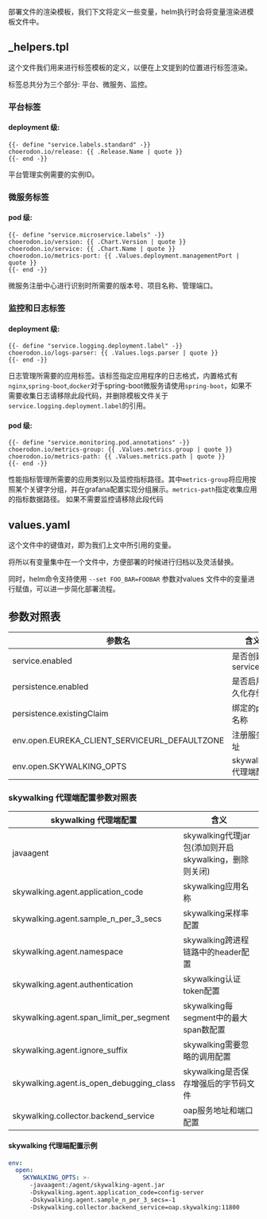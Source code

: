 部署文件的渲染模板，我们下文将定义一些变量，helm执行时会将变量渲染进模板文件中。

## _helpers.tpl

这个文件我们用来进行标签模板的定义，以便在上文提到的位置进行标签渲染。

标签总共分为三个部分: 平台、微服务、监控。

### 平台标签

#### deployment 级:

```
{{- define "service.labels.standard" -}}
choerodon.io/release: {{ .Release.Name | quote }}
{{- end -}}
```
平台管理实例需要的实例ID。

### 微服务标签

#### pod 级:

```
{{- define "service.microservice.labels" -}}
choerodon.io/version: {{ .Chart.Version | quote }}
choerodon.io/service: {{ .Chart.Name | quote }}
choerodon.io/metrics-port: {{ .Values.deployment.managementPort | quote }}
{{- end -}}
```
微服务注册中心进行识别时所需要的版本号、项目名称、管理端口。

### 监控和日志标签

#### deployment 级:

```
{{- define "service.logging.deployment.label" -}}
choerodon.io/logs-parser: {{ .Values.logs.parser | quote }}
{{- end -}}
```
日志管理所需要的应用标签。该标签指定应用程序的日志格式，内置格式有`nginx`,`spring-boot`,`docker`对于spring-boot微服务请使用`spring-boot`，如果不需要收集日志请移除此段代码，并删除模板文件关于`service.logging.deployment.label`的引用。

#### pod 级:

```
{{- define "service.monitoring.pod.annotations" -}}
choerodon.io/metrics-group: {{ .Values.metrics.group | quote }}
choerodon.io/metrics-path: {{ .Values.metrics.path | quote }}
{{- end -}}
```
性能指标管理所需要的应用类别以及监控指标路径。其中`metrics-group`将应用按照某个关键字分组，并在grafana配置实现分组展示。`metrics-path`指定收集应用的指标数据路径。
如果不需要监控请移除此段代码

## values.yaml

这个文件中的键值对，即为我们上文中所引用的变量。

将所以有变量集中在一个文件中，方便部署的时候进行归档以及灵活替换。

同时，helm命令支持使用 `--set FOO_BAR=FOOBAR` 参数对values 文件中的变量进行赋值，可以进一步简化部署流程。


## 参数对照表

参数名 | 含义 
--- |  --- 
service.enabled | 是否创建service
persistence.enabled | 是否启用持久化存储
persistence.existingClaim | 绑定的pvc名称
env.open.EUREKA_CLIENT_SERVICEURL_DEFAULTZONE | 注册服务地址
env.open.SKYWALKING_OPTS | skywalking 代理端配置


### skywalking 代理端配置参数对照表
skywalking 代理端配置 | 含义 
--- |  --- 
javaagent | skywalking代理jar包(添加则开启skywalking，删除则关闭)
skywalking.agent.application_code | skywalking应用名称
skywalking.agent.sample_n_per_3_secs | skywalking采样率配置
skywalking.agent.namespace | skywalking跨进程链路中的header配置
skywalking.agent.authentication | skywalking认证token配置
skywalking.agent.span_limit_per_segment | skywalking每segment中的最大span数配置
skywalking.agent.ignore_suffix | skywalking需要忽略的调用配置
skywalking.agent.is_open_debugging_class | skywalking是否保存增强后的字节码文件
skywalking.collector.backend_service | oap服务地址和端口配置

#### skywalking 代理端配置示例
```yaml
env:
  open:
    SKYWALKING_OPTS: >-
      -javaagent:/agent/skywalking-agent.jar
      -Dskywalking.agent.application_code=config-server
      -Dskywalking.agent.sample_n_per_3_secs=-1
      -Dskywalking.collector.backend_service=oap.skywalking:11800
```